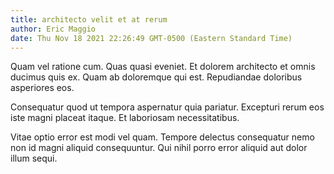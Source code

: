 ```yaml
---
title: architecto velit et at rerum
author: Eric Maggio
date: Thu Nov 18 2021 22:26:49 GMT-0500 (Eastern Standard Time)
---
```

Quam vel ratione cum. Quas quasi eveniet. Et dolorem architecto et omnis ducimus quis ex. Quam ab doloremque qui est. Repudiandae doloribus asperiores eos.

 Consequatur quod ut tempora aspernatur quia pariatur. Excepturi rerum eos iste magni placeat itaque. Et laboriosam necessitatibus.

 Vitae optio error est modi vel quam. Tempore delectus consequatur nemo non id magni aliquid consequuntur. Qui nihil porro error aliquid aut dolor illum sequi.